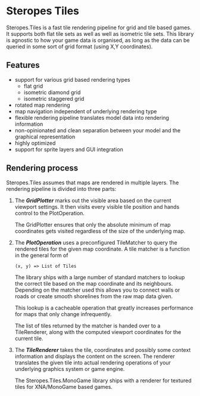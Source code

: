 # Steropes Tiles

Steropes.Tiles is a fast tile rendering pipeline for grid and tile based 
games. It supports both flat tile sets as well as well as isometric tile 
sets. This library is agnostic to how your game data is organised, as 
long as the data can be queried in some sort of grid format 
(using X,Y coordinates). 

## Features

* support for various grid based rendering types
  * flat grid 
  * isometric diamond grid
  * isometric staggered grid
* rotated map rendering
* map navigation independent of underlying rendering type
* flexible rendering pipeline translates model data into rendering information
* non-opinionated and clean separation between your model and the graphical 
  representation
* highly optimized
* support for sprite layers and GUI integration

## Rendering process

Steropes.Tiles assumes that maps are rendered in multiple layers. The 
rendering pipeline is divided into three parts:

1. The ***GridPlotter*** marks out the visible area based on the current 
   viewport settings. It then visits every visible tile position and hands 
   control to the PlotOperation.
   
   The GridPlotter ensures that only the absolute minimum of map coordinates
   gets visited regardless of the size of the underlying map.
   
2. The ***PlotOperation*** uses a preconfigured TileMatcher to query the 
   rendered tiles for the given map coordinate. A tile matcher is a function 
   in the general form of
    
       (x, y) => List of Tiles

   The library ships with a large number of standard matchers to lookup the 
   correct tile based on the map coordinate and its neighbours. Depending on 
   the matcher used this allows you to connect walls or roads or create 
   smooth shorelines from the raw map data given.
   
   This lookup is a cacheable operation that greatly increases performance 
   for maps that only change infrequently.
   
   The list of tiles returned by the matcher is handed over to a TileRenderer, 
   along with the computed viewport coordinates for the current tile.

3. The ***TileRenderer*** takes the tile, coordinates and possibly some 
   context information and displays the content on the screen. The renderer 
   translates the given tile into actual rendering operations of your 
   underlying graphics system or game engine. 
   
   The Steropes.Tiles.MonoGame library ships with a renderer for textured 
   tiles for XNA/MonoGame based games.

